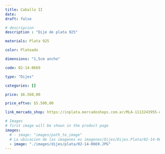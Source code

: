 ```yaml
---
title: Caballo II
date: 
draft: false

# descripcion
description : "Dije de plata 925"

materials: Plata 925

color: Plateado

dimensions: "1,5cm ancho"

code: 02-14-0669

type: "Dijes"

categories: []

price: $6.560,00

price_eftvo: $5.580,00

link_mercado_shop: https://inplata.mercadoshops.com.ar/MLA-1113243955-dije-plata-caballo-ii-_JM

# Images
# first image will be shown in the product page
images:
  # - image: "images/path_to_image"
  # La ubicacion de las imagenes es imagenes/Dijes/Dijes.Plata/02-14-0669-caballo-ii
  - image: "./images/dijes/plata/02-14-0669.JPG"
---
```

